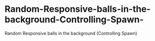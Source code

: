 # Random-Responsive-balls-in-the-background-Controlling-Spawn-
Random Responsive balls in the background (Controlling Spawn)
